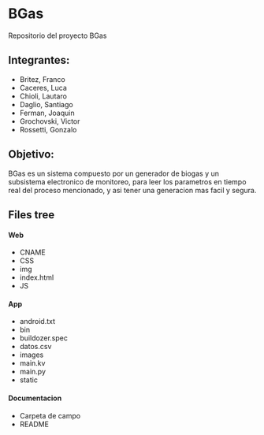 # BGas
Repositorio del proyecto BGas

## Integrantes:
- Britez, Franco
- Caceres, Luca
- Chioli, Lautaro
- Daglio, Santiago
- Ferman, Joaquin
- Grochovski, Victor
- Rossetti, Gonzalo

## Objetivo:
BGas es un sistema compuesto por un generador de biogas y un subsistema electronico de monitoreo, para leer los parametros en tiempo real del proceso mencionado, y asi tener una generacion mas facil y segura.

## Files tree

#### Web
- CNAME
- CSS
- img
- index.html
- JS
#### App
- android.txt
- bin
- buildozer.spec
- datos.csv
- images
- main.kv
- main.py
- static
#### Documentacion
- Carpeta de campo
- README

